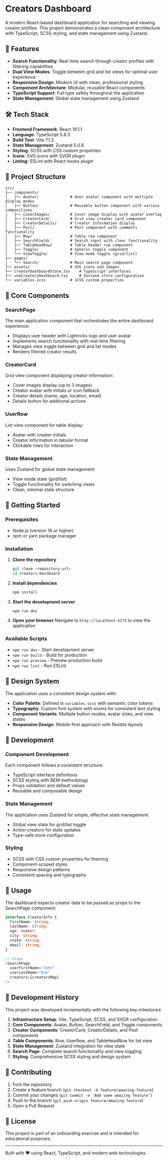 # Creators Dashboard

A modern React-based dashboard application for searching and viewing creator profiles. This project demonstrates a clean component architecture with TypeScript, SCSS styling, and state management using Zustand.

## 🚀 Features

- **Search Functionality**: Real-time search through creator profiles with filtering capabilities
- **Dual View Modes**: Toggle between grid and list views for optimal user experience
- **Responsive Design**: Modern UI with clean, professional styling
- **Component Architecture**: Modular, reusable React components
- **TypeScript Support**: Full type safety throughout the application
- **State Management**: Global state management using Zustand

## 🛠️ Tech Stack

- **Frontend Framework**: React 19.1.1
- **Language**: TypeScript 5.8.3
- **Build Tool**: Vite 7.1.2
- **State Management**: Zustand 5.0.8
- **Styling**: SCSS with CSS custom properties
- **Icons**: SVG icons with SVGR plugin
- **Linting**: ESLint with React hooks plugin

## 📁 Project Structure

```
src/
├── components/
│   ├── Avatar/              # User avatar component with multiple display modes
│   ├── Button/              # Reusable button component with various compositions
│   ├── CoverImages/         # Cover image display with avatar overlay
│   ├── CreatorCard/         # Grid view creator card component
│   ├── CreatorDetails/      # Creator information display
│   ├── Post/                # Post component with comments functionality
│   ├── Row/                 # Table row component
│   ├── SearchField/         # Search input with clear functionality
│   ├── TableHeadRow/        # Table header row component
│   ├── Toggle/              # Generic toggle component
│   └── ViewToggle/          # View mode toggle (grid/list)
├── pages/
│   └── Search/              # Main search page component
├── assets/                  # SVG icons and images
├── CreatorDashboardState.tsx    # TypeScript interfaces
├── useCreatorsDashboard.tsx     # Zustand store configuration
└── variables.scss           # SCSS custom properties
```

## 🎯 Core Components

### SearchPage
The main application component that orchestrates the entire dashboard experience:
- Displays user header with Lightricks logo and user avatar
- Implements search functionality with real-time filtering
- Manages view toggle between grid and list modes
- Renders filtered creator results

### CreatorCard
Grid view component displaying creator information:
- Cover images display (up to 3 images)
- Creator avatar with initials or icon fallback
- Creator details (name, age, location, email)
- Details button for additional actions

### UserRow
List view component for table display:
- Avatar with creator initials
- Creator information in tabular format
- Clickable rows for interaction

### State Management
Uses Zustand for global state management:
- View mode state (grid/list)
- Toggle functionality for switching views
- Clean, minimal state structure

## 🚀 Getting Started

### Prerequisites
- Node.js (version 16 or higher)
- npm or yarn package manager

### Installation

1. **Clone the repository**
   ```bash
   git clone <repository-url>
   cd Creators-Dashboard
   ```

2. **Install dependencies**
   ```bash
   npm install
   ```

3. **Start the development server**
   ```bash
   npm run dev
   ```

4. **Open your browser**
   Navigate to `http://localhost:5173` to view the application

### Available Scripts

- `npm run dev` - Start development server
- `npm run build` - Build for production
- `npm run preview` - Preview production build
- `npm run lint` - Run ESLint

## 🎨 Design System

The application uses a consistent design system with:

- **Color Palette**: Defined in `variables.scss` with semantic color tokens
- **Typography**: Custom font system with mixins for consistent text styling
- **Component Variants**: Multiple button modes, avatar sizes, and view states
- **Responsive Design**: Mobile-first approach with flexible layouts

## 🔧 Development

### Component Development
Each component follows a consistent structure:
- TypeScript interface definitions
- SCSS styling with BEM methodology
- Props validation and default values
- Reusable and composable design

### State Management
The application uses Zustand for simple, effective state management:
- Global view state for grid/list toggle
- Action creators for state updates
- Type-safe store configuration

### Styling
- SCSS with CSS custom properties for theming
- Component-scoped styles
- Responsive design patterns
- Consistent spacing and typography

## 📝 Usage

The dashboard expects creator data to be passed as props to the SearchPage component:

```typescript
interface CreatorInfo {
  firstName: string;
  lastName: string;
  age: number;
  city: string;
  state: string;
  email: string;
}

// Usage
<SearchPage 
  userFirstName="John"
  userLastName="Doe"
  creators={creatorsMap}
/>
```

## 🚧 Development History

This project was developed incrementally with the following key milestones:

1. **Infrastructure Setup**: Vite, TypeScript, SCSS, and SVGR configuration
2. **Core Components**: Avatar, Button, SearchField, and Toggle components
3. **Creator Components**: CreatorCard, CreatorDetails, and Post components
4. **Table Components**: Row, UserRow, and TableHeadRow for list view
5. **State Management**: Zustand integration for view state
6. **Search Page**: Complete search functionality and view toggling
7. **Styling**: Comprehensive SCSS styling and design system

## 🤝 Contributing

1. Fork the repository
2. Create a feature branch (`git checkout -b feature/amazing-feature`)
3. Commit your changes (`git commit -m 'Add some amazing feature'`)
4. Push to the branch (`git push origin feature/amazing-feature`)
5. Open a Pull Request

## 📄 License

This project is part of an onboarding exercise and is intended for educational purposes.

---

Built with ❤️ using React, TypeScript, and modern web technologies.